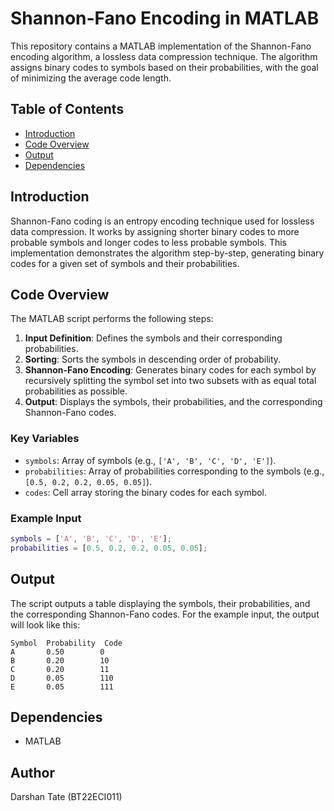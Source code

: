 # Shannon-Fano Encoding in MATLAB

This repository contains a MATLAB implementation of the Shannon-Fano encoding algorithm, a lossless data compression technique. The algorithm assigns binary codes to symbols based on their probabilities, with the goal of minimizing the average code length.

## Table of Contents
- [Introduction](#introduction)
- [Code Overview](#code-overview)
- [Output](#output)
- [Dependencies](#dependencies)

## Introduction

Shannon-Fano coding is an entropy encoding technique used for lossless data compression. It works by assigning shorter binary codes to more probable symbols and longer codes to less probable symbols. This implementation demonstrates the algorithm step-by-step, generating binary codes for a given set of symbols and their probabilities.

## Code Overview

The MATLAB script performs the following steps:
1. **Input Definition**: Defines the symbols and their corresponding probabilities.
2. **Sorting**: Sorts the symbols in descending order of probability.
3. **Shannon-Fano Encoding**: Generates binary codes for each symbol by recursively splitting the symbol set into two subsets with as equal total probabilities as possible.
4. **Output**: Displays the symbols, their probabilities, and the corresponding Shannon-Fano codes.

### Key Variables
- `symbols`: Array of symbols (e.g., `['A', 'B', 'C', 'D', 'E']`).
- `probabilities`: Array of probabilities corresponding to the symbols (e.g., `[0.5, 0.2, 0.2, 0.05, 0.05]`).
- `codes`: Cell array storing the binary codes for each symbol.

### Example Input
```matlab
symbols = ['A', 'B', 'C', 'D', 'E'];
probabilities = [0.5, 0.2, 0.2, 0.05, 0.05];
```

## Output

The script outputs a table displaying the symbols, their probabilities, and the corresponding Shannon-Fano codes. For the example input, the output will look like this:

```
Symbol  Probability  Code
A       0.50        0
B       0.20        10
C       0.20        11
D       0.05        110
E       0.05        111
```

## Dependencies

- MATLAB 

## Author
Darshan Tate (BT22ECI011)

